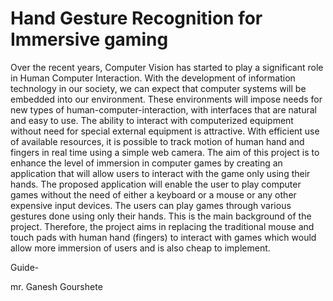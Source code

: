 # Hand Gesture Recognition for Immersive gaming                           




Over the recent years, Computer Vision has started to play a significant role in Human 
Computer Interaction. With the development of information technology in our society, we can 
expect that computer systems will be embedded into our environment. These environments 
will impose needs for new types of human-computer-interaction, with interfaces that are 
natural and easy to use. The ability to interact with computerized equipment without need for 
special external equipment is attractive. With efficient use of available resources, it is possible 
to track motion of human hand and fingers in real time using a simple web camera. The aim of 
this project is to enhance the level of immersion in computer games by creating an application 
that will allow users to interact with the game only using their hands. The proposed 
application will enable the user to play computer games without the need of either a keyboard 
or a mouse or any other expensive input devices. The users can play games through various 
gestures done using only their hands. This is the main background of the project. Therefore, 
the project aims in replacing the traditional mouse and touch pads with human hand (fingers) 
to interact with games which would allow more immersion of users and is also cheap to 
implement.




Guide-

mr. Ganesh Gourshete
